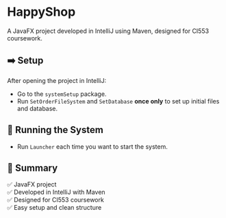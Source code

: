 # HappyShop

A JavaFX project developed in IntelliJ using Maven, designed for CI553 coursework.

## ➡️ Setup

After opening the project in IntelliJ:

- Go to the `systemSetup` package.
- Run `SetOrderFileSystem` and `SetDatabase` **once only** to set up initial files and database.

## 🚀 Running the System

- Run `Launcher` each time you want to start the system.

## 📌 Summary

✅ JavaFX project  
✅ Developed in IntelliJ with Maven  
✅ Designed for CI553 coursework  
✅ Easy setup and clean structure



